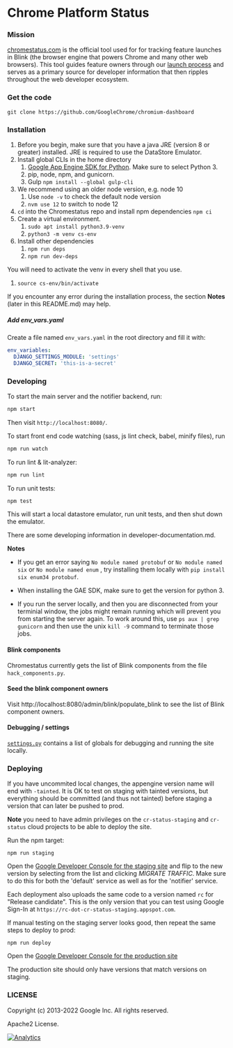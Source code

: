 Chrome Platform Status
==================

### Mission

[chromestatus.com](https://chromestatus.com/) is the official tool used for for tracking feature launches in Blink (the browser engine that powers Chrome and many other web browsers).  This tool guides feature owners through our [launch process](https://www.chromium.org/blink/launching-features/) and serves as a primary source for developer information that then ripples throughout the web developer ecosystem.

### Get the code

    git clone https://github.com/GoogleChrome/chromium-dashboard

### Installation
1. Before you begin, make sure that you have a java JRE (version 8 or greater) installed. JRE is required to use the DataStore Emulator.
1. Install global CLIs in the home directory
    1. [Google App Engine SDK for Python](https://cloud.google.com/appengine/docs/standard/python3/setting-up-environment). Make sure to select Python 3.
    1. pip, node, npm, and gunicorn.
    1. Gulp `npm install --global gulp-cli`
1. We recommend using an older node version, e.g. node 10
    1. Use `node -v` to check the default node version
    2. `nvm use 12` to switch to node 12
3. `cd` into the Chromestatus repo and install npm dependencies `npm ci`
4. Create a virtual environment.
    1. `sudo apt install python3.9-venv`
    1. `python3 -m venv cs-env`
6. Install other dependencies
    1. `npm run deps`
    1. `npm run dev-deps`

You will need to activate the venv in every shell that you use.
1. `source cs-env/bin/activate`


If you encounter any error during the installation process, the section **Notes** (later in this README.md) may help.

##### Add env_vars.yaml

Create a file named `env_vars.yaml` in the root directory and fill it with:

```yaml
env_variables:
  DJANGO_SETTINGS_MODULE: 'settings'
  DJANGO_SECRET: 'this-is-a-secret'
```

### Developing

To start the main server and the notifier backend, run:

```bash
npm start
```
Then visit `http://localhost:8080/`.

To start front end code watching (sass, js lint check, babel, minify files), run

```bash
npm run watch
```

To run lint & lit-analyzer:

```bash
npm run lint
```

To run unit tests:

```bash
npm test
```

This will start a local datastore emulator, run unit tests, and then shut down the emulator.

There are some developing information in developer-documentation.md.


**Notes**

- If you get an error saying `No module named protobuf` or `No module named six` or `No module named enum` , try installing them locally with `pip install six enum34 protobuf`.

- When installing the GAE SDK, make sure to get the version for python 3.

- If you run the server locally, and then you are disconnected from your terminial window, the jobs might remain running which will prevent you from starting the server again.  To work around this, use `ps aux | grep gunicorn` and then use the unix `kill -9` command to terminate those jobs.


#### Blink components

Chromestatus currently gets the list of Blink components from the file `hack_components.py`.

#### Seed the blink component owners

Visit http://localhost:8080/admin/blink/populate_blink to see the list of Blink component owners.

#### Debugging / settings

[`settings.py`](https://github.com/GoogleChrome/chromium-dashboard/blob/master/settings.py) contains a list
of globals for debugging and running the site locally.

### Deploying

If you have uncommited local changes, the appengine version name will end with `-tainted`.
It is OK to test on staging with tainted versions, but everything should be committed
(and thus not tainted) before staging a version that can later be pushed to prod.

**Note** you need to have admin privileges on the `cr-status-staging` and `cr-status`
cloud projects to be able to deploy the site.

Run the npm target:

    npm run staging

Open the [Google Developer
Console for the staging site](https://console.cloud.google.com/appengine/versions?project=cr-status-staging)
and flip to the new version by selecting from the list and clicking *MIGRATE TRAFFIC*. Make sure to do this for both the 'default' service as well as for the 'notifier' service.

Each deployment also uploads the same code to a version named `rc` for "Release candidate".  This is the only version that you can test using Google Sign-In at `https://rc-dot-cr-status-staging.appspot.com`.

If manual testing on the staging server looks good, then repeat the same steps to deploy to prod:

    npm run deploy

Open the [Google Developer
Console for the production site](https://console.cloud.google.com/appengine/versions?project=cr-status)

The production site should only have versions that match versions on staging.

### LICENSE

Copyright (c) 2013-2022 Google Inc. All rights reserved.

Apache2 License.


[![Analytics](https://ga-beacon.appspot.com/UA-39048143-2/GoogleChrome/chromium-dashboard/README)](https://github.com/igrigorik/ga-beacon)
